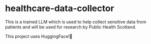 # healthcare-data-collector
This is a trained LLM which is used to help collect sensitive data from patients and will be used for research by Public Health Scotland.

This project uses HuggingFace!🤗
